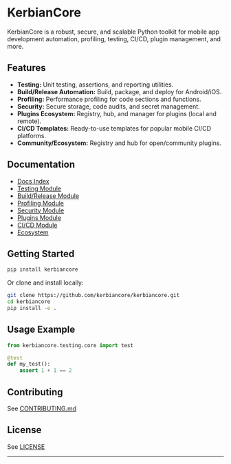 # KerbianCore

KerbianCore is a robust, secure, and scalable Python toolkit for mobile app development automation, profiling, testing, CI/CD, plugin management, and more.

## Features

- **Testing:** Unit testing, assertions, and reporting utilities.
- **Build/Release Automation:** Build, package, and deploy for Android/iOS.
- **Profiling:** Performance profiling for code sections and functions.
- **Security:** Secure storage, code audits, and secret management.
- **Plugins Ecosystem:** Registry, hub, and manager for plugins (local and remote).
- **CI/CD Templates:** Ready-to-use templates for popular mobile CI/CD platforms.
- **Community/Ecosystem:** Registry and hub for open/community plugins.

## Documentation

- [Docs Index](kerbiancore/docs/index.md)
- [Testing Module](kerbiancore/testing/README.md)
- [Build/Release Module](kerbiancore/buildrelease/README.md)
- [Profiling Module](kerbiancore/profiling/README.md)
- [Security Module](kerbiancore/security/README.md)
- [Plugins Module](kerbiancore/plugins/README.md)
- [CI/CD Module](kerbiancore/cicd/README.md)
- [Ecosystem](kerbiancore/ecosystem/README.md)

## Getting Started

```bash
pip install kerbiancore
```

Or clone and install locally:

```bash
git clone https://github.com/kerbiancore/kerbiancore.git
cd kerbiancore
pip install -e .
```

## Usage Example

```python
from kerbiancore.testing.core import test

@test
def my_test():
    assert 1 + 1 == 2
```

## Contributing

See [CONTRIBUTING.md](CONTRIBUTING.md)

## License

See [LICENSE](LICENSE)

---